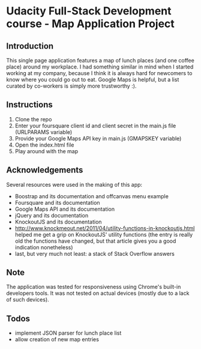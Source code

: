 # Udacity Full-Stack Development course - Map Application Project

## Introduction
This single page application features a map of lunch places (and one coffee place) around my workplace. I had something similar in mind when I started working at my company, because I think it is always hard for newcomers to know where you could go out to eat. Google Maps is helpful, but a list curated by co-workers is simply more trustworthy :).

## Instructions
1. Clone the repo
2. Enter your foursquare client id and client secret in the main.js file (URLPARAMS variable)
3. Provide your Google Maps API key in main.js (GMAPSKEY variable)
4. Open the index.html file
5. Play around with the map

## Acknowledgements
Several resources were used in the making of this app:
- Boostrap and its documentation and offcanvas menu example
- Foursquare and its documentation
- Google Maps API and its documentation
- jQuery and its documentation
- KnockoutJS and its documentation
- http://www.knockmeout.net/2011/04/utility-functions-in-knockoutjs.html helped me get a grip on KnockoutJS' utility functions (the entry is really old the functions have changed, but that article gives you a good indication nonetheless)
- last, but very much not least: a stack of Stack Overflow answers

## Note
The application was tested for responsiveness using Chrome's built-in developers tools. It was not tested on actual devices (mostly due to a lack of such devices).

## Todos
- implement JSON parser for lunch place list
- allow creation of new map entries